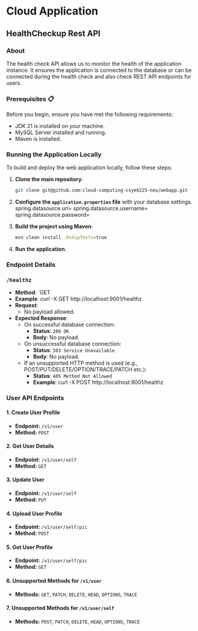 # Cloud Application

## HealthCheckup Rest API

### About 
The health check API allows us to monitor the health of the application instance. It ensures the application is connected to the database or can be connected during the health check and also check REST API endpoints for users.

### Prerequisites 📋

Before you begin, ensure you have met the following requirements:

- JDK 21 is installed on your machine.
- MySQL Server installed and running. 
- Maven is installed.

### Running the Application Locally

To build and deploy the web application locally, follow these steps:

1. **Clone the main repository**: 
   ```bash
   git clone git@github.com:cloud-computing-csye6225-neu/webapp.git
   ```   
2. **Configure the `application.properties` file** with your database settings.
   spring.datasource.url=
   spring.datasource.username=
   spring.datasource.password=

4. **Build the project using Maven**: 
   ```bash
   mvn clean install -DskipTests=true
   ```

5. **Run the application**.

### Endpoint Details

### `/healthz`

- **Method**: `GET
- **Example**: curl -X GET http://localhost:9001/healthz
- **Request**: 
  - No payload allowed. 
- **Expected Response**:
  - On successful database connection:
    - **Status**: `200 OK`
    - **Body**: No payload.  
  - On unsuccessful database connection:
    - **Status**: `503 Service Unavailable`
    - **Body**: No payload.  
  - If an unsupported HTTP method is used (e.g., POST/PUT/DELETE/OPTION/TRACE/PATCH etc.):
    - **Status**: `405 Method Not Allowed`
    - **Example**: curl -X POST http://localhost:9001/healthz


### User API Endpoints

#### 1. Create User Profile
- **Endpoint:** `/v1/user`
- **Method:** `POST`

#### 2. Get User Details
- **Endpoint:** `/v1/user/self`
- **Method:** `GET`

#### 3. Update User
- **Endpoint:** `/v1/user/self`
- **Method:** `PUT`


#### 4. Upload User Profile
- **Endpoint:** `/v1/user/self/pic`
- **Method:** `POST`

#### 5. Get User Profile
- **Endpoint:** `/v1/user/self/pic`
- **Method:** `GET`

#### 6. Unsupported Methods for `/v1/user`
- **Methods:** `GET`, `PATCH`, `DELETE`, `HEAD`, `OPTIONS`, `TRACE`

#### 7. Unsupported Methods for `/v1/user/self`
- **Methods:** `POST`, `PATCH`, `DELETE`, `HEAD`, `OPTIONS`, `TRACE`
